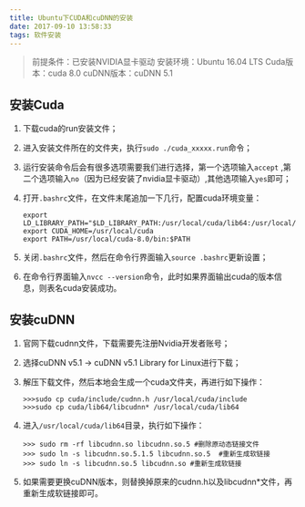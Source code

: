 ```yaml
---
title: Ubuntu下CUDA和cuDNN的安装
date: 2017-09-10 13:58:33
tags: 软件安装
---
```

> 前提条件：已安装NVIDIA显卡驱动
> 安装环境：Ubuntu 16.04 LTS
> Cuda版本：cuda 8.0
> cuDNN版本：cuDNN 5.1

## 安装Cuda

1. 下载cuda的run安装文件；
<!--more-->
2. 进入安装文件所在的文件夹，执行`sudo ./cuda_xxxxx.run`命令；

3. 运行安装命令后会有很多选项需要我们进行选择，第一个选项输入`accept`
   ,第二个选项输入`no`（因为已经安装了nvidia显卡驱动）,其他选项输入`yes`即可；

4. 打开`.bashrc`文件，在文件末尾追加一下几行，配置cuda环境变量：

   ```
   export LD_LIBRARY_PATH="$LD_LIBRARY_PATH:/usr/local/cuda/lib64:/usr/local/cuda/extras/CUPTI/lib64"
   export CUDA_HOME=/usr/local/cuda
   export PATH=/usr/local/cuda-8.0/bin:$PATH
   ```

5. 关闭`.bashrc`文件，然后在命令行界面输入`source .bashrc`更新设置；

6. 在命令行界面输入`nvcc --version`命令，此时如果界面输出cuda的版本信息，则表名cuda安装成功。



## 安装cuDNN

1. 官网下载cudnn文件，下载需要先注册Nvidia开发者账号；

2. 选择cuDNN v5.1 -> cuDNN v5.1 Library for Linux进行下载；

3. 解压下载文件，然后本地会生成一个cuda文件夹，再进行如下操作：

   ```
   >>>sudo cp cuda/include/cudnn.h /usr/local/cuda/include
   >>>sudo cp cuda/lib64/libcudnn* /usr/local/cuda/lib64
   ```

4. 进入`/usr/local/cuda/lib64`目录，执行如下操作：

   ```
   >>> sudo rm -rf libcudnn.so libcudnn.so.5 #删除原动态链接文件
   >>> sudo ln -s libcudnn.so.5.1.5 libcudnn.so.5  #重新生成软链接
   >>> sudo ln -s libcudnn.so.5 libcudnn.so #重新生成软链接
   ```

5. 如果需要更换cuDNN版本，则替换掉原来的cudnn.h以及libcudnn*文件，再重新生成软链接即可。
